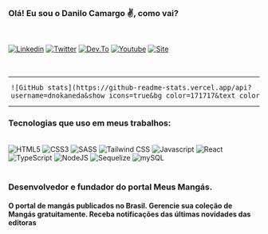 ### Olá! Eu sou o Danilo Camargo ✌️, como vai?
<br />

[![Linkedin](https://img.shields.io/badge/LinkedIn-0077B5?style=for-the-badge&logo=linkedin&logoColor=white)](https://www.linkedin.com/in/danilo-rocha-ab57a984/) [![Twitter](https://img.shields.io/badge/Twitter-1DA1F2?style=for-the-badge&logo=twitter&logoColor=white)](https://twitter.com/dnocamargo) [![Dev.To](https://img.shields.io/badge/dev.to-0A0A0A?style=for-the-badge&logo=devdotto&logoColor=white)](https://dev.to/dnokaneda) [![Youtube](https://img.shields.io/badge/YouTube-FF0000?style=for-the-badge&logo=youtube&logoColor=white)](https://www.youtube.com/channel/UCYgFrv2D-QtkpK5UphqqLVQ) [![Site](https://img.shields.io/website-up-down-green-red/http/monip.org.svg)](https://meusmangas.com.br/)

<br />

<table>
  <tr>
  <td style="padding: 0 5px">

    ![GitHub stats](https://github-readme-stats.vercel.app/api?username=dnokaneda&show_icons=true&bg_color=171717&text_color=71717a&title_color=60a5fa&border_color=60a5fa)
    
  </td>    
  <td style="padding: 0 5px">

     ![Top Langs](https://github-readme-stats.vercel.app/api/top-langs/?username=dnokaneda&size_weight=0.5&count_weight=0.5&layout=compact&bg_color=171717&text_color=71717a&title_color=60a5fa&border_color=60a5fa)
  
  </td>    
  </tr>
</table>

### Tecnologias que uso em meus trabalhos:

<div style="display: inline">
<br />
<img alt="HTML5" src="https://img.shields.io/badge/HTML5-E34F26?style=for-the-badge&logo=html5&logoColor=white" /> <img alt="CSS3" src="https://img.shields.io/badge/CSS3-1572B6?style=for-the-badge&logo=css3&logoColor=white" /> <img alt="SASS" src="https://img.shields.io/badge/Sass-CC6699?style=for-the-badge&logo=sass&logoColor=white" /> <img alt="Tailwind CSS" src="https://img.shields.io/badge/Tailwind_CSS-38B2AC?style=for-the-badge&logo=tailwind-css&logoColor=whit" /> 
</div>

<div style="display: inline">
<img alt="Javascript" src="https://img.shields.io/badge/JavaScript-F7DF1E?style=for-the-badge&logo=javascript&logoColor=black" /> <img alt="React" src="https://img.shields.io/badge/React-20232A?style=for-the-badge&logo=react&logoColor=61DAF" /> <img alt="TypeScript" src="https://img.shields.io/badge/TypeScript-007ACC?style=for-the-badge&logo=typescript&logoColor=white" /> 
</div>

<div style="display: inline">
<img alt="NodeJS" src="https://img.shields.io/badge/Node.js-43853D?style=for-the-badge&logo=node.js&logoColor=white" /> <img alt="Sequelize" src="https://img.shields.io/badge/sequelize-323330?style=for-the-badge&logo=sequelize&logoColor=blue" /> <img alt="mySQL" src="https://img.shields.io/badge/MySQL-00000F?style=for-the-badge&logo=mysql&logoColor=white" />
<br /><br />
</div>

### Desenvolvedor e fundador do portal Meus Mangás.

#### O portal de mangás publicados no Brasil. Gerencie sua coleção de Mangás gratuitamente. Receba notificações das últimas novidades das editoras
